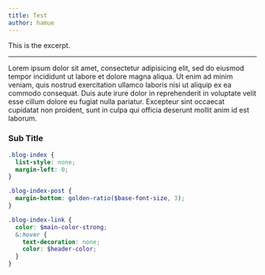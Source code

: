 ```yaml
---
title: Test
author: hamue
---
```


This is the excerpt.

---

Lorem ipsum dolor sit amet, consectetur adipisicing elit, sed do eiusmod tempor incididunt ut labore et dolore magna aliqua. Ut enim ad minim veniam, quis nostrud exercitation ullamco laboris nisi ut aliquip ex ea commodo consequat. Duis aute irure dolor in reprehenderit in voluptate velit esse cillum dolore eu fugiat nulla pariatur. Excepteur sint occaecat cupidatat non proident, sunt in culpa qui officia deserunt mollit anim id est laborum.

### Sub Title

```scss
.blog-index {
  list-style: none;
  margin-left: 0;
}

.blog-index-post {
  margin-bottom: golden-ratio($base-font-size, 3);
}

.blog-index-link {
  color: $main-color-strong;
  &:hover {
    text-decoration: none;
    color: $header-color;
  }
}
```
